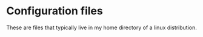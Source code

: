 # Configuration files

These are files that typically live in my home directory of a linux
distribution.
